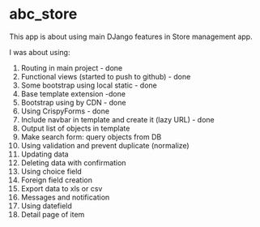 # abc_store

This app is about using main DJango features in Store management app.

I was about using:
1. Routing in main project - done
2. Functional views (started to push to github) - done
3. Some bootstrap using local static - done
4. Base template extension -done
5. Bootstrap using by CDN - done
6. Using CrispyForms - done
7. Include navbar in template and create it (lazy URL) - done
8. Output list of objects in template 
9. Make search form: query objects from DB
10. Using validation and prevent duplicate (normalize)
11. Updating data 
12. Deleting data with confirmation
13. Using choice field
14. Foreign field creation
15. Export data to xls or csv
16. Messages and notification
17. Using datefield
18. Detail page of item
